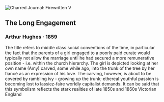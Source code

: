 <div class="artwork-of-the-day">
  <div class="container">
    <div class="img-wrapper">
      <img
        src="https://uploads0.wikiart.org/images/arthur-hughes/the-long-engagement-1859.jpg!Large.jpg"
        alt="Charred Journal: Firewritten V" />
    </div>
    <div class="artwork-detail">
      <div class="artwork-origin"> 
        <h2 class="artwork-name">The Long Engagement</h2>
        <h3 class="artist">
          Arthur Hughes
                    ·  1859
        </h3>
      </div>
      <p class="description">
        <span class="artwork-description-text ng-binding" ng-bind-html="viewModel.ArtworkOfTheDay.Description | unsafe">The title refers to middle class social conventions of the time, in particular the fact that the parents of a girl engaged to a poorly paid curate would typically not allow the marriage until he had secured a more remunerative position - i.e. within the church hierarchy. The girl is depicted looking at her own name (Amy) carved, some while ago, into the trunk of the tree by her fiancé as an expression of his love. The carving, however, is about to be covered by rambling ivy - growing up the trunk; ethereal youthful passion is becoming lost to lassiez-faire worldly capitalist demands. It can be said that this symbolism reflects the stark realities of late 1850s and 1860s Victorian England</span>
                        <div class="text-shadow-container" ng-show="showShadow" style=""></div>
      </p>
    </div>
  </div>

</div>
